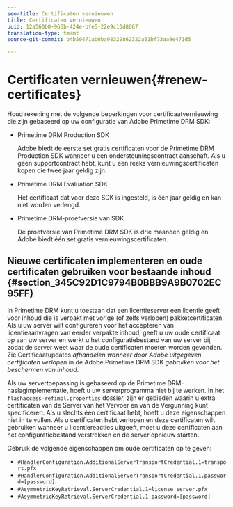```yaml
---
seo-title: Certificaten vernieuwen
title: Certificaten vernieuwen
uuid: 12a560b0-966b-424e-bfe5-22e9c10d8667
translation-type: tm+mt
source-git-commit: b4b50471ab0ba98329862322a61bf73aa9e471d5

---
```



# Certificaten vernieuwen{#renew-certificates}

Houd rekening met de volgende beperkingen voor certificaatvernieuwing die zijn gebaseerd op uw configuratie van Adobe Primetime DRM SDK:

* Primetime DRM Production SDK

   Adobe biedt de eerste set gratis certificaten voor de Primetime DRM Production SDK wanneer u een ondersteuningscontract aanschaft. Als u geen supportcontract hebt, kunt u een reeks vernieuwingscertificaten kopen die twee jaar geldig zijn.
* Primetime DRM Evaluation SDK

   Het certificaat dat voor deze SDK is ingesteld, is één jaar geldig en kan niet worden verlengd.
* Primetime DRM-proefversie van SDK

   De proefversie van Primetime DRM SDK is drie maanden geldig en Adobe biedt één set gratis vernieuwingscertificaten.

## Nieuwe certificaten implementeren en oude certificaten gebruiken voor bestaande inhoud {#section_345C92D1C9794B0BBB9A9B0702EC95FF}

In Primetime DRM kunt u toestaan dat een licentieserver een licentie geeft voor inhoud die is verpakt met vorige (of zelfs verlopen) pakketcertificaten. Als u uw server wilt configureren voor het accepteren van licentieaanvragen van eerder verpakte inhoud, geeft u uw oude certificaat op aan uw server en werkt u het configuratiebestand van uw server bij, zodat de server weet waar de oude certificaten moeten worden gevonden. Zie Certificaatupdates *afhandelen wanneer door Adobe uitgegeven certificaten verlopen* in de Adobe Primetime DRM SDK *gebruiken voor het beschermen van inhoud*.

Als uw servertoepassing is gebaseerd op de Primetime DRM-naslagimplementatie, hoeft u uw serverprogramma niet bij te werken. In het `flashaccess-refimpl.properties` dossier, zijn er gebieden waarin u extra certificaten van de Server van het Vervoer en van de Vergunning kunt specificeren. Als u slechts één certificaat hebt, hoeft u deze eigenschappen niet in te vullen. Als u certificaten hebt verlopen en deze certificaten wilt gebruiken wanneer u licentiereacties uitgeeft, moet u deze certificaten aan het configuratiebestand verstrekken en de server opnieuw starten.

Gebruik de volgende eigenschappen om oude certificaten op te geven:

* `#HandlerConfiguration.AdditionalServerTransportCredential.1=transport.pfx`
* `#HandlerConfiguration.AdditionalServerTransportCredential.1.password=[password]`
* `#AsymmetricKeyRetrieval.ServerCredential.1=license_server.pfx`
* `#AsymmetricKeyRetrieval.ServerCredential.1.password=[password]`


